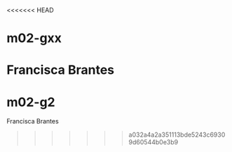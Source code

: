 <<<<<<< HEAD
# m02-gxx
Francisca Brantes
=======
# m02-g2
Francisca Brantes
>>>>>>> a032a4a2a351113bde5243c69309d60544b0e3b9
